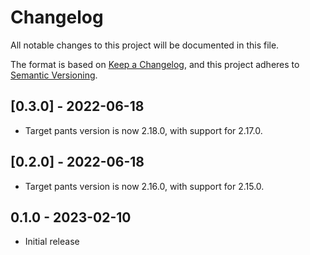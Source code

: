 # Changelog

All notable changes to this project will be documented in this file.

The format is based on [Keep a Changelog](https://keepachangelog.com/en/1.0.0/),
and this project adheres to [Semantic Versioning](https://semver.org/spec/v2.0.0.html).

## [0.3.0] - 2022-06-18

* Target pants version is now 2.18.0, with support for 2.17.0.

## [0.2.0] - 2022-06-18

* Target pants version is now 2.16.0, with support for 2.15.0.

## 0.1.0 - 2023-02-10

* Initial release
